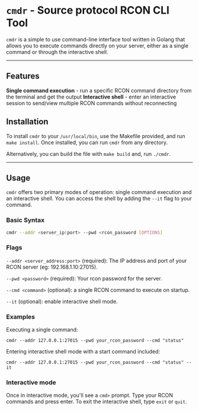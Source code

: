 # `cmdr` - Source protocol RCON CLI Tool

`cmdr` is a simple to use command-line interface tool written in Golang that allows you to execute commands directly on your server, either as a single command or through the interactive shell.

---

## Features

**Single command execution** - run a specific RCON command directory from the terminal and get the output
**Interactive shell** - enter an interactive session to send/view multiple RCON commands without reconnecting


## Installation

To install `cmdr` to your `/usr/local/bin`, use the Makefile provided, and run `make install`. Once installed, you can run `cmdr` from any directory.

Alternatively, you can build the file with `make build` and, run `./cmdr`.

---

## Usage

`cmdr` offers two primary modes of operation: single command execution and an interactive shell. You can access the shell by adding the `--it` flag to your command.

### Basic Syntax

```bash
cmdr --addr <server_ip:port> --pwd <rcon_password [OPTIONS]

```

### Flags 

`--addr <server_address:port>` (required): The IP address and port of your RCON server (eg: 192.168.1.10:27015).

`--pwd <password>` (required): Your rcon password for the server.

`--cmd <command>` (optional): a single RCON command to execute on startup.

`--it` (optional): enable interactive shell mode.


### Examples

Executing a single command:

`cmdr --addr 127.0.0.1:27015 --pwd your_rcon_password --cmd "status"`

Entering interactive shell mode with a start command included:

`cmdr --addr 127.0.0.1:27015 --pwd your_rcon_password --cmd "status" --it`

### Interactive mode

Once in interactive mode, you'll see a `cmd>` prompt. Type your RCON commands and press enter.
To exit the interactive shell, type `exit` or `quit`.
